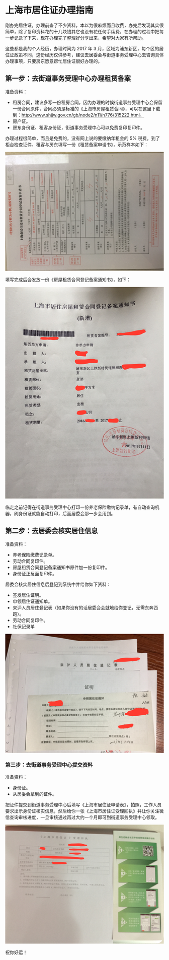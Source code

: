 # 上海市居住证办理指南

刚办完居住证，办理前查了不少资料，本以为很麻烦而且收费，办完后发现其实很简单，除了复印资料花的十几块钱其它也没有花任何手续费，在办理的过程中把每一步记录了下来，现在办理完了整理好分享出来，希望对大家有所帮助。

这些都是我的个人经历，办理时间为 2017 年 3 月，区域为浦东新区，每个区的居住证政策不同，这份经历仅供参考，建议去居委会与街道事务受理中心去咨询具体办理事项，只要房东愿意帮忙居住证很好办理的。

## 第一步：去街道事务受理中心办理租赁备案

准备资料：

- 租房合同，建议多写一份租房合同，因为办理的时候街道事务受理中心会保留一份合同原件，合同必须是标准的《上海市房屋租赁合同》，可以在这里下载到：http://www.shjjw.gov.cn/gb/node2/n11/n776/315222.html。
- 房产证。
- 房东身份证、租客身份证，街道事务受理中心可以免费复印复印件。

办理过程很简单，而且是免费的，没有网上说的要缴纳年租金的 5% 税费。到了柜台检查证件、租客与房东填写一份《租赁备案申请书》，示范样本如下：

![img](./getting-a-shanghai-residence-permit/IMG_2096.JPG)

填写完成后会发放一份《房屋租赁合同登记备案通知书》，如下：

![img](./getting-a-shanghai-residence-permit/IMG_2097.JPG)

临走之前记得在街道事务受理中心打印一份养老保险缴纳记录单，有自动查询机器，刷身份证就能自动打印，后面居委会那一步会用到。

## 第二步：去居委会核实居住信息

准备资料：

- 养老保险缴费记录单。
- 劳动合同复印件。
- 房屋租赁合同登记备案通知书原件加一份复印件。
- 身份证正反面复印件。

居委会核实居住信息后登记到系统中并给你如下资料：

- 签发居住证明。
- 申领居住证通知单。
- 来沪人员居住登记表（如果你没有的话居委会会就地给你登记，无需东奔西跑）。
- 劳动合同复印件。
- 社保记录单

![img](./getting-a-shanghai-residence-permit/IMG_2112.JPG)

### 第三步：去街道事务受理中心提交资料

准备资料：

- 身份证。
- 从居委会拿到的证件。

把证件提交到街道事务受理中心后填写《上海市居住证申请表》，拍照，工作人员要求出示身份证核实信息，然后给你一张《上海市居住证受理回执》并让你关注微信查询审核进度，一旦审核通过再过大约一个月即可到街道事务受理中心领取。

![img](./getting-a-shanghai-residence-permit/IMG_2114.JPG)

祝你好运！
